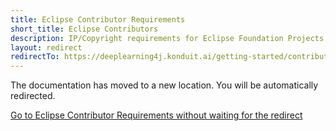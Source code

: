 ```yaml
---
title: Eclipse Contributor Requirements
short_title: Eclipse Contributors
description: IP/Copyright requirements for Eclipse Foundation Projects
layout: redirect
redirectTo: https://deeplearning4j.konduit.ai/getting-started/contribute/eclipse-contributors
---
```


The documentation has moved to a new location. You will be automatically redirected.
            
[Go to Eclipse Contributor Requirements without waiting for the redirect](https://deeplearning4j.konduit.ai/getting-started/contribute/eclipse-contributors)

        